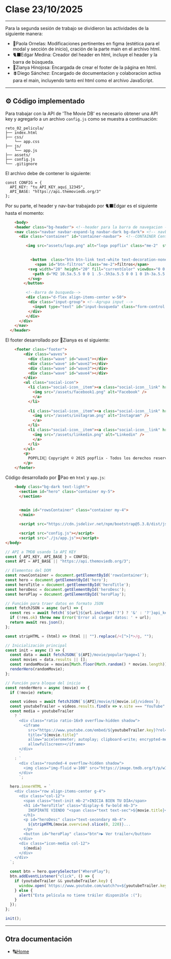 # Clase 23/10/2025

---

Para la segunda sesión de trabajo se dividieron las actividades de la siguiente manera:
- 🌟Paola Ornelas: Modificaciones pertinentes en figma (estética para el modal y sección de inicio), cración de la parte main en el archivo html.
- 🐈‍⬛Edgar Medina: Creador del header en html, incluye el header y la barra de búsqueda.
- 🥷Zianya Hinojosa: Encargada de crear el footer de la página en html.
- 🪰Diego Sánchez: Encargado de documentacion y colaboracion activa para el main, incluyendo tanto enl html como el archivo JavaScript.

---

## ⚙️ Código implementado

Para trabajar con la API de 'The Movie DB' es necesario obtener una API key y agregarlo a un archivo `config.js` como se muestra a continuación:

```
reto_02_pelicula/
├── index.html
├── css/
    └── app.css
├── js/
    └── app.js
├── assets/
├── config.js
└── .gitignore
```

El archivo debe de contener lo siguiente:

```
const CONFIG = {
  API_KEY: "tu_API_KEY_aquí_12345",
  API_BASE: "https://api.themoviedb.org/3"
};
```

Por su parte, el header y nav-bar trabajado por 🐈‍⬛Edgar es el siguiente hasta el momento:

```html
    <body>
    <header class="bg-header"> <!--header para la barra de navegacion -->
    <nav class="navbar navbar-expand-lg navbar-dark bg-dark"> <!-- navbar-expand-lg Controla cuándo la navbar se expande/colapsa-->
      <div class="container" id="container-navbar">  <!--CONTAINER Centra el contenido y añade padding lateral --- Alternativas: container-fluid (en caso de necesitar ancho completo)-->

         <img src="assets/logo.png" alt="logo popflix" class="me-2"  style="width: 300px; height: auto;">

         
           <button  class="btn btn-link text-white text-decoration-none ms-3">
             <span id="btn-filtros" class="me-2">filtros</span>
          <svg width="20" height="20" fill="currentColor" viewBox="0 0 16 16">
            <path d="M2 10.5a.5.5 0 0 1 .5-.5h3a.5.5 0 0 1 0 1h-3a.5.5 0 0 1-.5-.5zm0-3a.5.5 0 0 1 .5-.5h7a.5.5 0 0 1 0 1h-7a.5.5 0 0 1-.5-.5zm0-3a.5.5 0 0 1 .5-.5h11a.5.5 0 0 1 0 1h-11a.5.5 0 0 1-.5-.5z"/>
          </svg>
        </button>

         <!--Barra de busqueda-->
         <div class="d-flex align-items-center w-50">
          <div class="input-group"> <!--Agrupa input -->
            <input type="text" id="input-busqueda" class="form-control bg-dark text-white border-secondary "    placeholder="Busqueda... 🔍"> 
          </div>
         </div>
      </div>
    </nav>
  </header>
```

El footer desarrollado por 🥷Zianya es el siguiente:

```html
    <footer class="footer">
        <div class="waves">
          <div class="wave" id="wave1"></div>
          <div class="wave" id="wave2"></div>
          <div class="wave" id="wave3"></div>
          <div class="wave" id="wave4"></div>
        </div>
        <ul class="social-icon">
          <li class="social-icon__item"><a class="social-icon__link" href="#">
            <img src="/assets/facebook1.png" alt="Facebook" />
            </a>
          </li>
      
          <li class="social-icon__item"><a class="social-icon__link" href="#">
            <img src="/assets/instagram.png" alt="Instagram" />
            </a>
          </li>
          <li class="social-icon__item"><a class="social-icon__link" href="#">
            <img src="/assets/linkedin.png" alt="Linkedin" />
            </a>
          </li>
        </ul>
        <p>
          POPFLIX🍿 Copyright © 2025 popflix - Todos los derechos reservados   || Creador por: nosotros 
        </p>
    </footer>
```

Código desarrollado por 🌟Pao en `html` y `app.js`:

```html
    <body class="bg-dark text-light">
      <section id="hero" class="container my-5">
      </section>
        

      <main id="rowsContainer" class="container my-4">
      </main>

      <script src="https://cdn.jsdelivr.net/npm/bootstrap@5.3.8/dist/js/bootstrap.bundle.min.js" integrity="sha384-FKyoEForCGlyvwx9Hj09JcYn3nv7wiPVlz7YYwJrWVcXK/BmnVDxM+D2scQbITxI" crossorigin="anonymous"></script>

      <script src="config.js"></script>
      <script src="./js/app.js"></script>
</body>
```

```js
// API a TMDB usando la API KEY 
const { API_KEY, API_BASE } = CONFIG;
const API = API_BASE || "https://api.themoviedb.org/3";

// Elementos del DOM
const rowsContainer = document.getElementById('rowsContainer');
const hero = document.getElementById('hero');
const heroTitle = document.getElementById('heroTitle');
const heroDesc = document.getElementById('heroDesc');
const heroPlay = document.getElementById('heroPlay');

// Función para traer datos en formato JSON
const fetchJSON = async (url) => {
  const res = await fetch(`${url}${url.includes('?') ? '&' : '?'}api_key=${API_KEY}&language=es-MX`);
  if (!res.ok) throw new Error('Error al cargar datos: ' + url);
  return await res.json();
};

const stripHTML = (html) => (html || "").replace(/<[^>]*>/g, "");

// Inicialización principal
const init = async () => {
  const data = await fetchJSON(`${API}/movie/popular?page=1`);
  const movies = data.results || [];
  const randomMovie = movies[Math.floor(Math.random() * movies.length)];
  renderHero(randomMovie);
};

// Función para bloque del inicio
const renderHero = async (movie) => {
  if (!movie) return;

  const videos = await fetchJSON(`${API}/movie/${movie.id}/videos`);
  const youtubeTrailer = videos.results.find(v => v.site === "YouTube" && v.type === "Trailer");
  const media = youtubeTrailer
    ? `
      <div class="ratio ratio-16x9 overflow-hidden shadow">
        <iframe 
          src="https://www.youtube.com/embed/${youtubeTrailer.key}?rel=0&modestbranding=1"
          title="${movie.title}"
          allow="accelerometer; autoplay; clipboard-write; encrypted-media; gyroscope; picture-in-picture"
          allowfullscreen></iframe>
      </div>
      `
    : `
      <div class="rounded-4 overflow-hidden shadow">
        <img class="img-fluid w-100" src="https://image.tmdb.org/t/p/w1280${movie.backdrop_path}" alt="${movie.title}">
      </div>
      `;

  hero.innerHTML = `
    <div class="row align-items-center g-4">
      <div class="col-12">
        <span class="text-init mb-2">INICIA BIEN TU DÍA</span>
        <h1 id="heroTitle" class="display-6 fw-bold mb-3">
          INSPÍRATE VIENDO "<span class="text text-sec">${movie.title}</span>"
        </h1>
        <p id="heroDesc" class="text-secondary mb-4">
          ${stripHTML(movie.overview).slice(0, 220)}...
        </p>
        <button id="heroPlay" class="btn">▶ Ver trailer</button>
      </div>
      <div class="icon-media col-12">
        ${media}
      </div>
    </div>
  `;

  const btn = hero.querySelector("#heroPlay");
  btn.addEventListener("click", () => {
    if (youtubeTrailer && youtubeTrailer.key) {
      window.open(`https://www.youtube.com/watch?v=${youtubeTrailer.key}`, "_blank");
    } else {
      alert("Esta película no tiene tráiler disponible :(");
    }
  });
};

init();
```

---
## Otra documentación

- 🔠[Home](README.md)